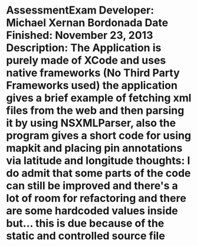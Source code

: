 AssessmentExam
Developer: Michael Xernan Bordonada
Date Finished: November 23, 2013
Description: The Application is purely made of XCode and uses native frameworks (No Third Party Frameworks used)
             the application gives a brief example of fetching xml files from the web and then parsing it by using NSXMLParser,
			 also the program gives a short code for using mapkit and placing pin annotations via latitude and longitude
thoughts: I do admit that some parts of the code can still be improved and there's a lot of room for refactoring and there are some hardcoded values inside
          but... this is due because of the static and controlled source file
==============
